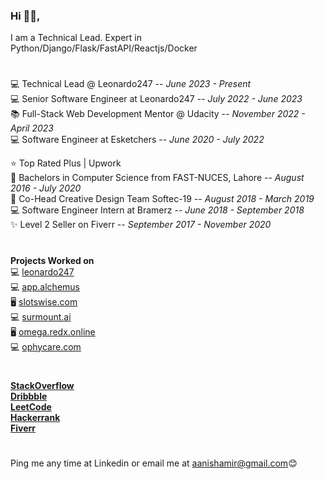 ### Hi 👋🏽,

I am a Technical Lead. Expert in Python/Django/Flask/FastAPI/Reactjs/Docker<br/>
#
💻 Technical Lead @ Leonardo247 -- _June 2023 - Present_<br/>
💻 Senior Software Engineer at Leonardo247 -- _July 2022 - June 2023_ <br/>
📚 Full-Stack Web Development Mentor @ Udacity -- _November 2022 - April 2023_ <br/>
💻 Software Engineer at Esketchers -- _June 2020 - July 2022_<br/>

⭐️ Top Rated Plus | Upwork<br/>
📕 Bachelors in Computer Science from FAST-NUCES, Lahore  -- _August 2016 - July 2020_<br/>
🎉 Co-Head Creative Design Team Softec-19 -- _August 2018 - March 2019_<br/>
💻 Software Engineer Intern at Bramerz -- _June 2018 - September 2018_<br/>
✨ Level 2 Seller on Fiverr -- _September 2017 - November 2020_<br/>
#
**Projects Worked on**<br/>
💻 [leonardo247](https://www.leonardo247.com)<br/>
💻 [app.alchemus](https://www.app.alchemus.co)<br/>
🖥 [slotswise.com](https://www.slotswise.com)<br/>
💻 [surmount.ai](https://www.surmount.ai)<br/>
🖥 [omega.redx.online](https://www.omega.redx.online)<br/>
💻 [ophycare.com](https://www.ophycare.com)<br/>

#
**[StackOverflow](https://stackoverflow.com/users/11037093/aanish-amir)**   <br/>
**[Dribbble](https://dribbble.com/Aanish)**  <br/>
**[LeetCode](https://leetcode.com/Aanish97)**   <br/>
**[Hackerrank](https://www.hackerrank.com/aanishamir)**   <br/>
**[Fiverr](https://www.fiverr.com/concept_studios)**   <br/>
#
Ping me any time at Linkedin or email me at aanishamir@gmail.com😊
